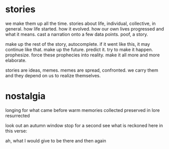 # stories

we make them up all the time. stories about life, individual, collective, in general. how life started. how it evolved. how our own lives progressed and what it means. cast a narration onto a few data points. poof, a story.

make up the rest of the story, autocomplete. if it went like this, it may continue like that. make up the future. predict it. try to make it happen. prophesize. force these prophecies into reality. make it all more and more elaborate.

stories are ideas, memes. memes are spread, confronted. we carry them and they depend on us to realize themselves.

# nostalgia

longing for what came before
warm memories collected
preserved in lore
resurrected

look out an autumn window
stop for a second
see what is reckoned
here in this verse:

ah, what I would give
to be there and then again
